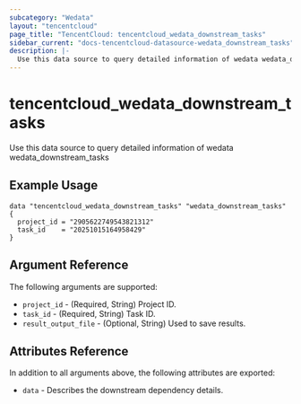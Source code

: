 ```yaml
---
subcategory: "Wedata"
layout: "tencentcloud"
page_title: "TencentCloud: tencentcloud_wedata_downstream_tasks"
sidebar_current: "docs-tencentcloud-datasource-wedata_downstream_tasks"
description: |-
  Use this data source to query detailed information of wedata wedata_downstream_tasks
---
```


# tencentcloud_wedata_downstream_tasks

Use this data source to query detailed information of wedata wedata_downstream_tasks

## Example Usage

```hcl
data "tencentcloud_wedata_downstream_tasks" "wedata_downstream_tasks" {
  project_id = "2905622749543821312"
  task_id    = "20251015164958429"
}
```

## Argument Reference

The following arguments are supported:

* `project_id` - (Required, String) Project ID.
* `task_id` - (Required, String) Task ID.
* `result_output_file` - (Optional, String) Used to save results.

## Attributes Reference

In addition to all arguments above, the following attributes are exported:

* `data` - Describes the downstream dependency details.



